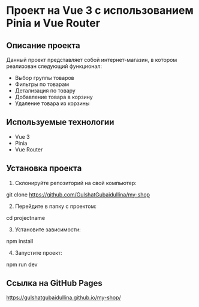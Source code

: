 # Проект на Vue 3 с использованием Pinia и Vue Router

## Описание проекта

Данный проект представляет собой интернет-магазин, в котором реализован следующий функционал:

- Выбор группы товаров
- Фильтры по товарам
- Детализация по товару
- Добавление товара в корзину
- Удаление товара из корзины

## Используемые технологии

- Vue 3
- Pinia
- Vue Router

## Установка проекта

1. Склонируйте репозиторий на свой компьютер:


git clone https://github.com/GulshatGubaidullina/my-shop


2. Перейдите в папку с проектом:


cd projectname


3. Установите зависимости:


npm install


4. Запустите проект:


npm run dev


## Ссылка на GitHub Pages

https://gulshatgubaidullina.github.io/my-shop/